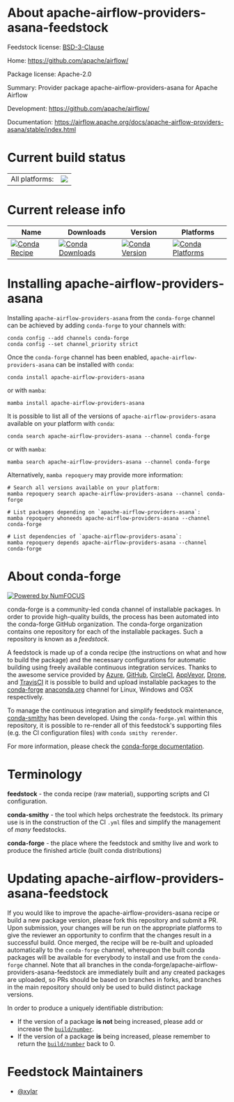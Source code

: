 About apache-airflow-providers-asana-feedstock
==============================================

Feedstock license: [BSD-3-Clause](https://github.com/conda-forge/apache-airflow-providers-asana-feedstock/blob/main/LICENSE.txt)

Home: https://github.com/apache/airflow/

Package license: Apache-2.0

Summary: Provider package apache-airflow-providers-asana for Apache Airflow

Development: https://github.com/apache/airflow/

Documentation: https://airflow.apache.org/docs/apache-airflow-providers-asana/stable/index.html

Current build status
====================


<table><tr><td>All platforms:</td>
    <td>
      <a href="https://dev.azure.com/conda-forge/feedstock-builds/_build/latest?definitionId=15880&branchName=main">
        <img src="https://dev.azure.com/conda-forge/feedstock-builds/_apis/build/status/apache-airflow-providers-asana-feedstock?branchName=main">
      </a>
    </td>
  </tr>
</table>

Current release info
====================

| Name | Downloads | Version | Platforms |
| --- | --- | --- | --- |
| [![Conda Recipe](https://img.shields.io/badge/recipe-apache--airflow--providers--asana-green.svg)](https://anaconda.org/conda-forge/apache-airflow-providers-asana) | [![Conda Downloads](https://img.shields.io/conda/dn/conda-forge/apache-airflow-providers-asana.svg)](https://anaconda.org/conda-forge/apache-airflow-providers-asana) | [![Conda Version](https://img.shields.io/conda/vn/conda-forge/apache-airflow-providers-asana.svg)](https://anaconda.org/conda-forge/apache-airflow-providers-asana) | [![Conda Platforms](https://img.shields.io/conda/pn/conda-forge/apache-airflow-providers-asana.svg)](https://anaconda.org/conda-forge/apache-airflow-providers-asana) |

Installing apache-airflow-providers-asana
=========================================

Installing `apache-airflow-providers-asana` from the `conda-forge` channel can be achieved by adding `conda-forge` to your channels with:

```
conda config --add channels conda-forge
conda config --set channel_priority strict
```

Once the `conda-forge` channel has been enabled, `apache-airflow-providers-asana` can be installed with `conda`:

```
conda install apache-airflow-providers-asana
```

or with `mamba`:

```
mamba install apache-airflow-providers-asana
```

It is possible to list all of the versions of `apache-airflow-providers-asana` available on your platform with `conda`:

```
conda search apache-airflow-providers-asana --channel conda-forge
```

or with `mamba`:

```
mamba search apache-airflow-providers-asana --channel conda-forge
```

Alternatively, `mamba repoquery` may provide more information:

```
# Search all versions available on your platform:
mamba repoquery search apache-airflow-providers-asana --channel conda-forge

# List packages depending on `apache-airflow-providers-asana`:
mamba repoquery whoneeds apache-airflow-providers-asana --channel conda-forge

# List dependencies of `apache-airflow-providers-asana`:
mamba repoquery depends apache-airflow-providers-asana --channel conda-forge
```


About conda-forge
=================

[![Powered by
NumFOCUS](https://img.shields.io/badge/powered%20by-NumFOCUS-orange.svg?style=flat&colorA=E1523D&colorB=007D8A)](https://numfocus.org)

conda-forge is a community-led conda channel of installable packages.
In order to provide high-quality builds, the process has been automated into the
conda-forge GitHub organization. The conda-forge organization contains one repository
for each of the installable packages. Such a repository is known as a *feedstock*.

A feedstock is made up of a conda recipe (the instructions on what and how to build
the package) and the necessary configurations for automatic building using freely
available continuous integration services. Thanks to the awesome service provided by
[Azure](https://azure.microsoft.com/en-us/services/devops/), [GitHub](https://github.com/),
[CircleCI](https://circleci.com/), [AppVeyor](https://www.appveyor.com/),
[Drone](https://cloud.drone.io/welcome), and [TravisCI](https://travis-ci.com/)
it is possible to build and upload installable packages to the
[conda-forge](https://anaconda.org/conda-forge) [anaconda.org](https://anaconda.org/)
channel for Linux, Windows and OSX respectively.

To manage the continuous integration and simplify feedstock maintenance,
[conda-smithy](https://github.com/conda-forge/conda-smithy) has been developed.
Using the ``conda-forge.yml`` within this repository, it is possible to re-render all of
this feedstock's supporting files (e.g. the CI configuration files) with ``conda smithy rerender``.

For more information, please check the [conda-forge documentation](https://conda-forge.org/docs/).

Terminology
===========

**feedstock** - the conda recipe (raw material), supporting scripts and CI configuration.

**conda-smithy** - the tool which helps orchestrate the feedstock.
                   Its primary use is in the construction of the CI ``.yml`` files
                   and simplify the management of *many* feedstocks.

**conda-forge** - the place where the feedstock and smithy live and work to
                  produce the finished article (built conda distributions)


Updating apache-airflow-providers-asana-feedstock
=================================================

If you would like to improve the apache-airflow-providers-asana recipe or build a new
package version, please fork this repository and submit a PR. Upon submission,
your changes will be run on the appropriate platforms to give the reviewer an
opportunity to confirm that the changes result in a successful build. Once
merged, the recipe will be re-built and uploaded automatically to the
`conda-forge` channel, whereupon the built conda packages will be available for
everybody to install and use from the `conda-forge` channel.
Note that all branches in the conda-forge/apache-airflow-providers-asana-feedstock are
immediately built and any created packages are uploaded, so PRs should be based
on branches in forks, and branches in the main repository should only be used to
build distinct package versions.

In order to produce a uniquely identifiable distribution:
 * If the version of a package **is not** being increased, please add or increase
   the [``build/number``](https://docs.conda.io/projects/conda-build/en/latest/resources/define-metadata.html#build-number-and-string).
 * If the version of a package **is** being increased, please remember to return
   the [``build/number``](https://docs.conda.io/projects/conda-build/en/latest/resources/define-metadata.html#build-number-and-string)
   back to 0.

Feedstock Maintainers
=====================

* [@xylar](https://github.com/xylar/)

